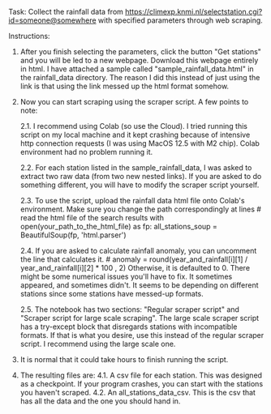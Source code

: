 Task: Collect the rainfall data from https://climexp.knmi.nl/selectstation.cgi?id=someone@somewhere with specified parameters through web scraping.

Instructions:

1. After you finish selecting the parameters, click the button "Get stations" and you will be led to a new webpage. Download this webpage entirely in html. I have attached a sample called "sample_rainfall_data.html" in the rainfall_data directory. The reason I did this instead of just using the link is that using the link messed up the html format somehow.

2. Now you can start scraping using the scraper script. A few points to note:

    2.1. I recommend using Colab (so use the Cloud). I tried running this script on my local machine and it kept crashing because of intensive     http connection requests (I was using MacOS 12.5 with M2 chip). Colab environment had no problem running it.

    2.2. For each station listed in the sample_rainfall_data, I was asked to extract two raw data (from two new nested links). If you are   asked to do something different, you will have to modify the scraper script yourself. 

    2.3. To use the script, upload the rainfall data html file onto Colab's environment. Make sure you change the path correspondingly at lines 
          # read the html file of the search results
          with open(your_path_to_the_html_file) as fp:
              all_stations_soup = BeautifulSoup(fp, 'html.parser')

    2.4. If you are asked to calculate rainfall anomaly, you can uncomment the line that calculates it. 
          # anomaly = round(year_and_rainfall[i][1] / year_and_rainfall[i][2] * 100 , 2)
          Otherwise, it is defaulted to 0. There might be some numerical issues you'll have to fix. It sometimes appeared, and sometimes didn't.   It seems to be depending on different stations since some stations have messed-up formats.

    2.5. The notebook has two sections: "Regular scraper script" and "Scraper script for large scale scraping". The large scale scraper script has a try-except block that disregards stations with incompatible formats. If that is what you desire, use this instead of the regular scraper script. I recommend using the large scale one.

3. It is normal that it could take hours to finish running the script.
    
4. The resulting files are:
   4.1. A csv file for each station. This was designed as a checkpoint. If your program crashes, you can start with the stations you haven't scraped.
   4.2. An all_stations_data_csv. This is the csv that has all the data and the one you should hand in.
